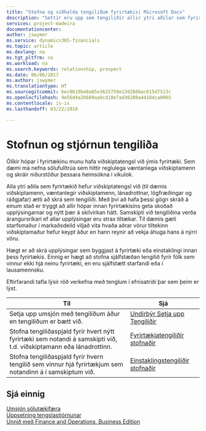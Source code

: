 ```yaml
---
title: "Stofna og viðhalda tengiliðum fyrirtækis| Microsoft Docs"
description: "Settir eru upp sem tengiliðir allir ytri aðilar sem fyrirtækið hefur viðskiptatengsl við (til dæmis viðföng, viðskiptamenn, lánadrottnar og ráðgjafar)."
services: project-madeira
documentationcenter: 
author: jswymer
ms.service: dynamics365-financials
ms.topic: article
ms.devlang: na
ms.tgt_pltfrm: na
ms.workload: na
ms.search.keywords: relationship, prospect
ms.date: 06/06/2017
ms.author: jswymer
ms.translationtype: HT
ms.sourcegitcommit: bec0619be0a65e3625759e13d2866ac615d7513c
ms.openlocfilehash: 9e56d4a2b609aabcd10e7ad30280a44184ca0965
ms.contentlocale: is-is
ms.lasthandoff: 03/22/2018

---
```

# <a name="creating-and-managing-contacts"></a>Stofnun og stjórnun tengiliða
Ólíkir hópar í fyrirtækinu munu hafa viðskiptatengsl við ýmis fyrirtæki. Sem dæmi má nefna sölufulltrúa sem hittir reglulega væntanlega viðskiptamenn og skráir niðurstöður þessara heimsókna í vikulok.

Alla ytri aðila sem fyrirtækið hefur viðskiptatengsl við (til dæmis viðskiptamenn, væntanlegir viðskiptamenn, lánadrottnar, lögfræðingar og ráðgjafar) ætti að skrá sem tengiliði. Með því að hafa þessi gögn skráð á einum stað er tryggt að allir hópar innan fyrirtækisins geta skoðað upplýsingarnar og nýtt þær á skilvirkan hátt. Samskipti við tengiliðina verða árangursríkari ef allar upplýsingar eru strax tiltækar. Til dæmis gæti starfsmaður í markaðsdeild viljað vita hvaða aðrar vörur tiltekinn viðskiptamaður hefur keypt áður en hann reynir að vekja áhuga hans á nýrri vöru.

Hægt er að skrá upplýsingar sem byggjast á fyrirtæki eða einstaklingi innan þess fyrirtækis. Einnig er hægt að stofna sjálfstæðan tengilið fyrir fólk sem vinnur ekki hjá neinu fyrirtæki, en eru sjálfstætt starfandi eða í lausamennsku.

Eftirfarandi tafla lýsir röð verkefna með tenglum í efnisatriði þar sem þeim er lýst.

| Til | Sjá |
| --- | --- |
| Setja upp umsjón með tengiliðum áður en tengiliðum er bætt við. |[Undirbýr Setja upp Tengiliðir](marketing-setup-contacts.md) |
| Stofna tengiliðaspjald fyrir hvert nýtt fyrirtæki sem notandi á samskipti við, t.d. viðskiptamann eða lánadrottinn. |[Fyrirtækjatengiliðir stofnaðir](marketing-create-contact-companies.md) |
| Stofna tengiliðaspjald fyrir hvern tengilið sem vinnur hjá fyrirtækjum sem notandinn á í samskiptum við. |[Einstaklingstengiliðir stofnaðir](marketing-create-contact-persons.md) |

## <a name="see-also"></a>Sjá einnig
[Umsjón sölutækifæra](marketing-manage-sales-opportunities.md)  
[Uppsetning tengslastjórnunar](marketing-setup-marketing.md)  
[Unnið með Finance and Operations, Business Edition](ui-work-product.md)  

